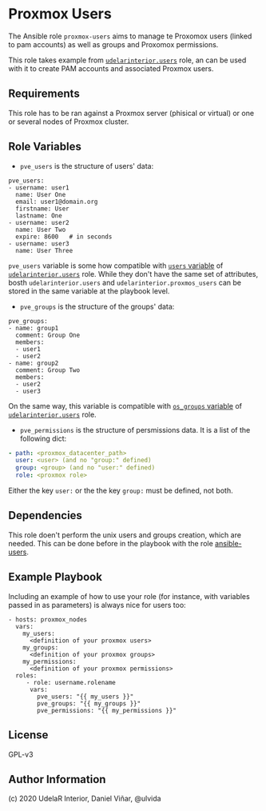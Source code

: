 Proxmox Users
=========

The Ansible role `proxmox-users` aims to manage te Proxomox users (linked to pam accounts) as well as groups and Proxomox permissions.

This role takes example from [`udelarinterior.users`](https://github.com/UdelaRInterior/ansible-users) role, an can be used with it to create PAM accounts and associated Proxmox users.

Requirements
------------

This role has to be ran against a Proxmox server (phisical or virtual) or one or several nodes of Proxmox cluster. 


Role Variables
--------------

* `pve_users` is the structure of users' data:
```
pve_users:
- username: user1
  name: User One
  email: user1@domain.org
  firstname: User
  lastname: One 
- username: user2
  name: User Two
  expire: 8600   # in seconds
- username: user3
  name: User Three
```
`pve_users` variable is some how compatible with [`users` variable](https://github.com/UdelaRInterior/ansible-users/blob/master/README.md#variables) of [`udelarinterior.users`](https://github.com/UdelaRInterior/ansible-users) role. While they don't have the same set of attributes, bosth `udelarinterior.users` and `udelarinterior.proxmos_users` can be stored in the same variable at the playbook level.

* `pve_groups` is the structure of the groups' data:
```
pve_groups:
- name: group1
  comment: Group One
  members:
  - user1
  - user2
- name: group2
  comment: Group Two
  members:
  - user2
  - user3
```
On the same way, this variable is compatible with [`os_groups` variable](https://github.com/UdelaRInterior/ansible-users/blob/master/README.md#variables) of [`udelarinterior.users`](https://github.com/UdelaRInterior/ansible-users) role.

* `pve_permissions` is the structure of persmissions data. It is a list of the following dict: 
```yaml
- path: <proxmox_datacenter_path>
  user: <user> (and no "group:" defined)
  group: <group> (and no "user:" defined)
  role: <proxmox role>
```
Either the key `user:` or the the key `group:` must be defined, not both. 

Dependencies
------------

This role doen't perform the unix users and groups creation, which are needed. This can be done before in the playbook with the role [ansible-users](https://github.com/UdelaRInterior/ansible-users).


Example Playbook
----------------

Including an example of how to use your role (for instance, with variables passed in as parameters) is always nice for users too:

    - hosts: proxmox_nodes
      vars:
        my_users:
          <definition of your proxmox users>
        my_groups:
          <definition of your proxmox groups>
        my_permissions:
          <definition of your proxmox permissions>
      roles:
         - role: username.rolename
          vars:
            pve_users: "{{ my_users }}"
            pve_groups: "{{ my_groups }}"
            pve_permissions: "{{ my_permissions }}"

License
-------

GPL-v3

Author Information
------------------

(c) 2020 UdelaR Interior, Daniel Viñar, @ulvida